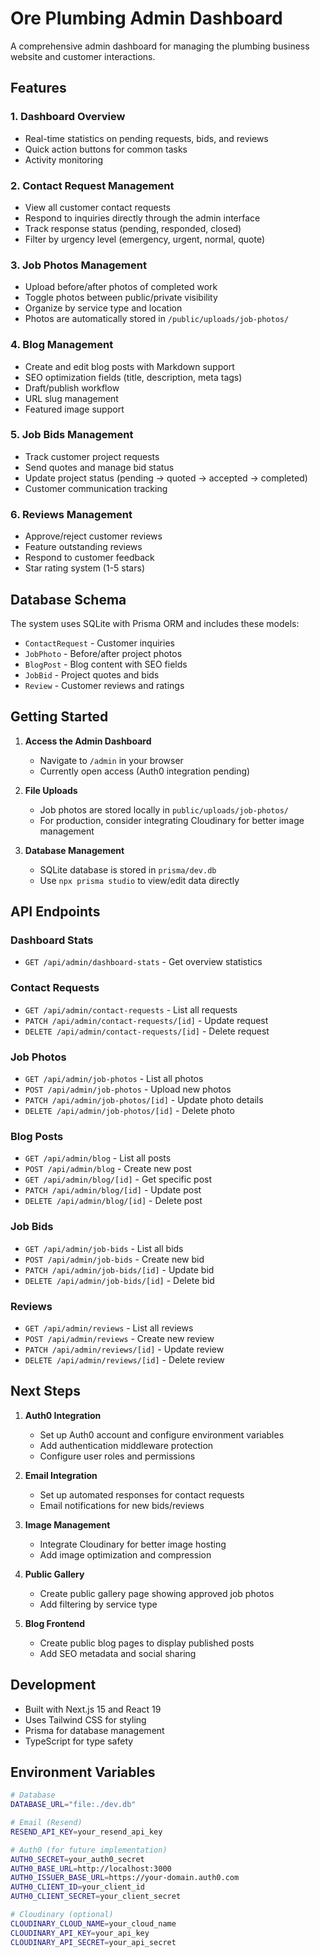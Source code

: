 # Ore Plumbing Admin Dashboard

A comprehensive admin dashboard for managing the plumbing business website and customer interactions.

## Features

### 1. Dashboard Overview
- Real-time statistics on pending requests, bids, and reviews
- Quick action buttons for common tasks
- Activity monitoring

### 2. Contact Request Management
- View all customer contact requests
- Respond to inquiries directly through the admin interface
- Track response status (pending, responded, closed)
- Filter by urgency level (emergency, urgent, normal, quote)

### 3. Job Photos Management
- Upload before/after photos of completed work
- Toggle photos between public/private visibility
- Organize by service type and location
- Photos are automatically stored in `/public/uploads/job-photos/`

### 4. Blog Management
- Create and edit blog posts with Markdown support
- SEO optimization fields (title, description, meta tags)
- Draft/publish workflow
- URL slug management
- Featured image support

### 5. Job Bids Management
- Track customer project requests
- Send quotes and manage bid status
- Update project status (pending → quoted → accepted → completed)
- Customer communication tracking

### 6. Reviews Management
- Approve/reject customer reviews
- Feature outstanding reviews
- Respond to customer feedback
- Star rating system (1-5 stars)

## Database Schema

The system uses SQLite with Prisma ORM and includes these models:
- `ContactRequest` - Customer inquiries
- `JobPhoto` - Before/after project photos
- `BlogPost` - Blog content with SEO fields
- `JobBid` - Project quotes and bids
- `Review` - Customer reviews and ratings

## Getting Started

1. **Access the Admin Dashboard**
   - Navigate to `/admin` in your browser
   - Currently open access (Auth0 integration pending)

2. **File Uploads**
   - Job photos are stored locally in `public/uploads/job-photos/`
   - For production, consider integrating Cloudinary for better image management

3. **Database Management**
   - SQLite database is stored in `prisma/dev.db`
   - Use `npx prisma studio` to view/edit data directly

## API Endpoints

### Dashboard Stats
- `GET /api/admin/dashboard-stats` - Get overview statistics

### Contact Requests
- `GET /api/admin/contact-requests` - List all requests
- `PATCH /api/admin/contact-requests/[id]` - Update request
- `DELETE /api/admin/contact-requests/[id]` - Delete request

### Job Photos
- `GET /api/admin/job-photos` - List all photos
- `POST /api/admin/job-photos` - Upload new photos
- `PATCH /api/admin/job-photos/[id]` - Update photo details
- `DELETE /api/admin/job-photos/[id]` - Delete photo

### Blog Posts
- `GET /api/admin/blog` - List all posts
- `POST /api/admin/blog` - Create new post
- `GET /api/admin/blog/[id]` - Get specific post
- `PATCH /api/admin/blog/[id]` - Update post
- `DELETE /api/admin/blog/[id]` - Delete post

### Job Bids
- `GET /api/admin/job-bids` - List all bids
- `POST /api/admin/job-bids` - Create new bid
- `PATCH /api/admin/job-bids/[id]` - Update bid
- `DELETE /api/admin/job-bids/[id]` - Delete bid

### Reviews
- `GET /api/admin/reviews` - List all reviews
- `POST /api/admin/reviews` - Create new review
- `PATCH /api/admin/reviews/[id]` - Update review
- `DELETE /api/admin/reviews/[id]` - Delete review

## Next Steps

1. **Auth0 Integration**
   - Set up Auth0 account and configure environment variables
   - Add authentication middleware protection
   - Configure user roles and permissions

2. **Email Integration**
   - Set up automated responses for contact requests
   - Email notifications for new bids/reviews

3. **Image Management**
   - Integrate Cloudinary for better image hosting
   - Add image optimization and compression

4. **Public Gallery**
   - Create public gallery page showing approved job photos
   - Add filtering by service type

5. **Blog Frontend**
   - Create public blog pages to display published posts
   - Add SEO metadata and social sharing

## Development

- Built with Next.js 15 and React 19
- Uses Tailwind CSS for styling
- Prisma for database management
- TypeScript for type safety

## Environment Variables

```bash
# Database
DATABASE_URL="file:./dev.db"

# Email (Resend)
RESEND_API_KEY=your_resend_api_key

# Auth0 (for future implementation)
AUTH0_SECRET=your_auth0_secret
AUTH0_BASE_URL=http://localhost:3000
AUTH0_ISSUER_BASE_URL=https://your-domain.auth0.com
AUTH0_CLIENT_ID=your_client_id
AUTH0_CLIENT_SECRET=your_client_secret

# Cloudinary (optional)
CLOUDINARY_CLOUD_NAME=your_cloud_name
CLOUDINARY_API_KEY=your_api_key
CLOUDINARY_API_SECRET=your_api_secret
```
